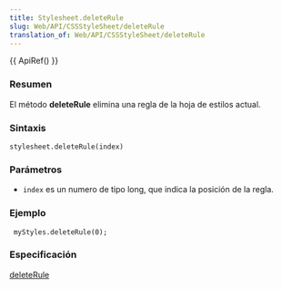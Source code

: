 ```yaml
---
title: Stylesheet.deleteRule
slug: Web/API/CSSStyleSheet/deleteRule
translation_of: Web/API/CSSStyleSheet/deleteRule
---
```


{{ ApiRef() }}

### Resumen

El método **deleteRule** elimina una regla de la hoja de estilos actual.

### Sintaxis

```
stylesheet.deleteRule(index)
```

### Parámetros

- `index` es un numero de tipo long, que indica la posición de la regla.

### Ejemplo

```
 myStyles.deleteRule(0);
```

### Especificación

[deleteRule](http://www.w3.org/TR/2000/REC-DOM-Level-2-Style-20001113/css.html#CSS-CSSStyleSheet-deleteRule)
